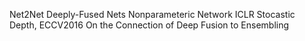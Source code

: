 
Net2Net
Deeply-Fused Nets
Nonparameteric Network ICLR
Stocastic Depth, ECCV2016
On the Connection of Deep Fusion to Ensembling
